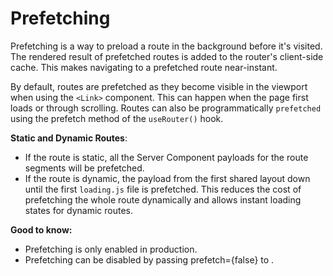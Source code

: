 # Prefetching

Prefetching is a way to preload a route in the background before it's visited. The rendered result of prefetched routes is added to the router's client-side cache. This makes navigating to a prefetched route near-instant.

By default, routes are prefetched as they become visible in the viewport when using the ``<Link>`` component. This can happen when the page first loads or through scrolling. Routes can also be programmatically ``prefetched`` using the prefetch method of the ``useRouter()`` hook.

**Static and Dynamic Routes**:

- If the route is static, all the Server Component payloads for the route segments will be prefetched.
- If the route is dynamic, the payload from the first shared layout down until the first ``loading.js`` file is prefetched. This reduces the cost of prefetching the whole route dynamically and allows instant loading states for dynamic routes.

**Good to know:**
- Prefetching is only enabled in production.
- Prefetching can be disabled by passing prefetch={false} to <Link>.